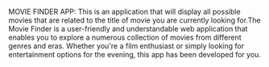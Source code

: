 MOVIE FINDER APP: This is an application that will display all possible movies that are related to the title of movie you are currently looking for.The Movie Finder is a user-friendly and understandable web application that enables you to explore a numerous collection of movies from different genres and eras. Whether you're a film enthusiast or simply looking for entertainment options for the evening, this app has been developed for you.
